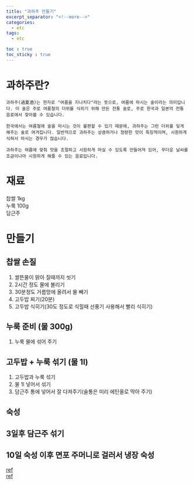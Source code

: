 ```yaml
---
title: "과하주 만들기"
excerpt_separator: "<!--more-->"
categories:
  - etc
tags:
  - etc

toc : true
toc_sticky : true
---
```


# 과하주란?  
```
과하주(過夏酒)는 한자로 "여름을 지나치다"라는 뜻으로, 여름에 마시는 술이라는 의미입니다. 이 술은 주로 여름철의 더위를 식히기 위해 만든 전통 술로, 주로 한국과 일본의 전통 음료에서 찾아볼 수 있습니다.

한국에서는 여름철에 술을 마시는 것이 불편할 수 있기 때문에, 과하주는 그런 더위를 잊게 해주는 술로 여겨집니다. 일반적으로 과하주는 상큼하거나 청량한 맛이 특징적이며, 시원하게 식혀서 마시는 경우가 많습니다.

과하주는 여름에 맞춰 맛을 조절하고 시원하게 마실 수 있도록 만들어져 있어, 무더운 날씨를 조금이나마 시원하게 해줄 수 있는 음료입니다.
```
# 재료  
찹쌀 1kg   
누룩 100g   
담근주   


# 만들기  
## 찹쌀 손질  
1. 쌀뜬물이 맑아 질때까지 씻기     
2. 2시간 정도 물에 불리기    
3. 30분정도 거름망에 올려서 물 빼기    
4. 고두밥 찌기(20분)    
5. 고두밥 식히기(30도 정도로 식힐때 선풍기 사용해서 빨리 식히기)    
   
## 누룩 준비 (물 300g)
1. 누룩 물에 섞어 주기
   
## 고두밥 + 누룩 섞기 (물 1l)
1. 고두밥과 누룩 섞기
2. 물 1l 넣어서 섞기
3. 담근주 통에 넣어서 잘 다져주기(술통은 미리 에탄올로 딱아 주기)
   
## 숙성

## 3일후 담근주 섞기

## 10일 숙성 이후 면포 주머니로 걸러서 냉장 숙성

[ref](https://www.youtube.com/watch?v=_RDTaoNDeKg)    
[ref](https://www.youtube.com/watch?v=hzur7DxCyg8)   






